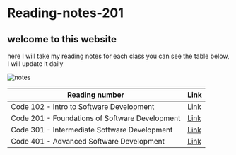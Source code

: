 # Reading-notes-201
## welcome to this website  
here I will take my reading notes for each class you can see the table below, I will update it daily 

![notes](https://www.invespcro.com/blog/images/blog-images/main.png)

 
Reading number | Link
---------------|----------
Code 102 - Intro to Software Development| [Link](https://messeili.github.io/reading-notes/102)
Code 201 - Foundations of Software Development| [Link](https://messeili.github.io/reading-notes/201)
Code 301 - Intermediate Software Development| [Link](https://messeili.github.io/reading-notes/301)
Code 401 - Advanced Software Development| [Link](https://messeili.github.io/reading-notes/401)

